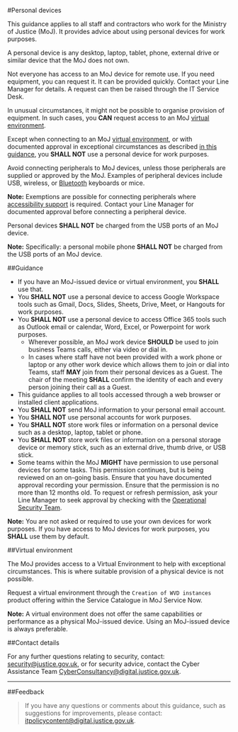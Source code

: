 #Personal devices

This guidance applies to all staff and contractors who work for the Ministry of Justice (MoJ). It provides advice about using personal devices for work purposes.

A personal device is any desktop, laptop, tablet, phone, external drive or similar device that the MoJ does not own.

Not everyone has access to an MoJ device for remote use. If you need equipment, you can request it. It can be provided quickly. Contact your Line Manager for details. A request can then be raised through the IT Service Desk.

In unusual circumstances, it might not be possible to organise provision of equipment. In such cases, you **CAN** request access to an MoJ [virtual environment](#virtual-environment).

Except when connecting to an MoJ [virtual environment](#virtual-environment), or with documented approval in exceptional circumstances as described [in this guidance](#guidance), you **SHALL NOT** use a personal device for work purposes.

Avoid connecting peripherals to MoJ devices, unless those peripherals are supplied or approved by the MoJ. Examples of peripheral devices include USB, wireless, or [Bluetooth](https://security-guidance.service.justice.gov.uk/bluetooth/) keyboards or mice.

**Note:** Exemptions are possible for connecting peripherals where [accessibility support](https://security-guidance.service.justice.gov.uk/bluetooth/#accessibility) is required. Contact your Line Manager for documented approval before connecting a peripheral device.

Personal devices **SHALL NOT** be charged from the USB ports of an MoJ device.

**Note:** Specifically: a personal mobile phone **SHALL NOT** be charged from the USB ports of an MoJ device.

##Guidance

* If you have an MoJ-issued device or virtual environment, you **SHALL** use that.
* You **SHALL NOT** use a personal device to access Google Workspace tools such as Gmail, Docs, Slides, Sheets, Drive, Meet, or Hangouts for work purposes.
* You **SHALL NOT** use a personal device to access Office 365 tools such as Outlook email or calendar, Word, Excel, or Powerpoint for work purposes.
    * Wherever possible, an MoJ work device **SHOULD** be used to join business Teams calls, either via video or dial in.
    * In cases where staff have not been provided with a work phone or laptop or any other work device which allows them to join or dial into Teams, staff **MAY** join from their personal devices as a Guest. The chair of the meeting **SHALL** confirm the identity of each and every person joining their call as a Guest.
* This guidance applies to all tools accessed through a web browser or installed client applications.
* You **SHALL NOT** send MoJ information to your personal email account.
* You **SHALL NOT** use personal accounts for work purposes.
* You **SHALL NOT** store work files or information on a personal device such as a desktop, laptop, tablet or phone.
* You **SHALL NOT** store work files or information on a personal storage device or memory stick, such as an external drive, thumb drive, or USB stick.
* Some teams within the MoJ **MIGHT** have permission to use personal devices for some tasks. This permission continues, but is being reviewed on an on-going basis. Ensure that you have documented approval recording your permission. Ensure that the permission is no more than 12 months old. To request or refresh permission, ask your Line Manager to seek approval by checking with the [Operational Security Team](mailto:OperationalSecurityTeam@justice.gov.uk).

**Note:** You are not asked or required to use your own devices for work purposes. If you have access to MoJ devices for work purposes, you **SHALL** use them by default.

##Virtual environment

The MoJ provides access to a Virtual Environment to help with exceptional circumstances. This is where suitable provision of a physical device is not possible.

Request a virtual environment through the `Creation of WVD instances` product offering within the Service Catalogue in MoJ Service Now.

**Note:** A virtual environment does not offer the same capabilities or performance as a physical MoJ-issued device. Using an MoJ-issued device is always preferable.

##Contact details

For any further questions relating to security, contact: [security@justice.gov.uk](mailto:security@justice.gov.uk), or for security advice, contact the Cyber Assistance Team [CyberConsultancy@digital.justice.gov.uk](mailto:CyberConsultancy@digital.justice.gov.uk).

---

##Feedback

> If you have any questions or comments about this guidance, such as suggestions for improvements, please contact: [itpolicycontent@digital.justice.gov.uk](mailto:itpolicycontent@digital.justice.gov.uk).

